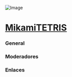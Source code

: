 ![Image](https://static-cdn.jtvnw.net/previews-ttv/live_user_mikamitetris-1920x1080.jpg?width=806&height=454)

# [MikamiTETRIS](https://www.twitch.tv/mikamitetris)
### General

### Moderadores

### Enlaces
